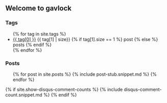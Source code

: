 ## Welcome to gavlock

### Tags

<ul class="tag-list">
  {% for tag in site.tags %}
    <li>
		<a href="/tags/{{ tag[0] }}/">{{ tag[0] }}</a>
		{{ tag[1] | size}}
		{% if tag[1].size == 1 %}
			post
		{% else %}
			posts
		{% endif %}
    </li>
  {% endfor %}
</ul>

### Posts

<ul class="post-list">
  {% for post in site.posts %}
  {%   include post-stub.snippet.md %}
  {% endfor %}
</ul>

{% if site.show-disqus-comment-counts %}
{% include disqus-comment-count.snippet.md %}
{% endif %}
